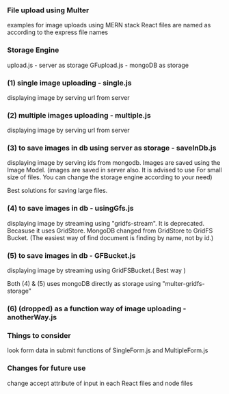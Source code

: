 ### File upload using Multer
examples for image uploads using MERN stack
React files are named as according to the express file names

### Storage Engine
upload.js - server as storage
GFupload.js - mongoDB as storage

### (1) single image uploading  - single.js
displaying image by serving url from server

### (2) multiple images uploading  - multiple.js
displaying image by serving url from server

### (3) to save images in db using server as storage - saveInDb.js
displaying image by serving ids from mongodb. Images are saved using the Image Model.
(images are saved in server also. It is advised to use For small size of files. You can change the storage engine according to your need)

Best solutions for saving large files. 
### (4) to save images in db  - usingGfs.js
displaying image by streaming using "gridfs-stream". It is deprecated. Becasuse it uses GridStore. MongoDB changed from GridStore to GridFS Bucket.
(The easiest way of find document is finding by name, not by id.)

### (5) to save images in db  - GFBucket.js
displaying image by streaming using GridFSBucket.( Best way ) 

Both (4) & (5) uses mongoDB directly as storage using "multer-gridfs-storage" 

### (6) (dropped) as a function way of image uploading  - anotherWay.js


### Things to consider
look form data in submit functions of SingleForm.js and MultipleForm.js

### Changes for future use
change accept attribute of input in each React files and node files